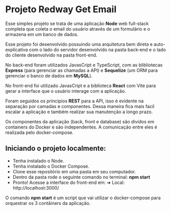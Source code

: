 # Projeto Redway Get Email

Esse simples projeto se trata de uma aplicação **Node** web full-stack completa que coleta o email do usuário através de um formulário e o armazena em um banco de dados.

Esse projeto foi desenvolvido possuindo uma arquitetura bem direta e auto-explicativa com o lado do servidor desenvolvido na pasta back-end e o lado do cliente desenvolvido na pasta front-end.

No back-end foram utilizados JavasCript e TypeScript, com as blibliotecas **Express** (para gerenciar as chamadas a API) e **Sequelize** (um ORM para gerenciar o banco de dados em **MySQL**).

No front-end foi utilizado JavasCript e a biblioteca **React** com Vite para gerar a interface que o usuário interage com a aplicação.

Foram seguidos os príncipios **REST** para a API, isso é evidente na separação por camadas e componentes. Dessa maneira fica mais facil escalar a aplicação e também realizar sua manutenção a longo prazo.

Os componentes da aplicação (back, front e database) são dividos em containers do Docker e são independentes. A comunicação entre eles é realizada pelo docker-compose.

## Iniciando o projeto localmente:
- Tenha instalado o Node.
- Tenha instalado o Docker Compose.
- Clone esse repositório em uma pasta em seu computador.
- Dentro da pasta rode o seguinte comando no terminal: **npm start**
- Pronto! Acesse a interface do front-end em: 
  ➜  Local:   http://localhost:3000/

O comando **npm start** é um script que vai utilizar o docker-compose para orquestrar os 3 contâiners da aplicação.
